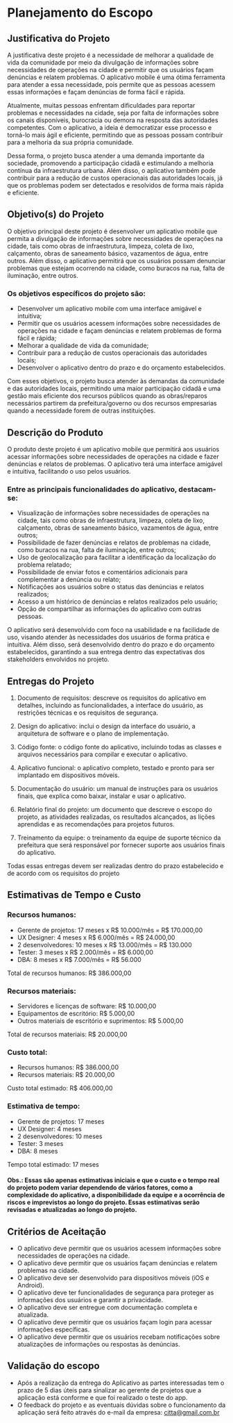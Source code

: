 # Planejamento do Escopo

## Justificativa do Projeto
  A justificativa deste projeto é a necessidade de melhorar a qualidade de vida da comunidade por meio da divulgação de informações sobre necessidades de operações na cidade e permitir que os usuários façam denúncias e relatem problemas. O aplicativo mobile é uma ótima ferramenta para atender a essa necessidade, pois permite que as pessoas acessem essas informações e façam denúncias de forma fácil e rápida.
  
  Atualmente, muitas pessoas enfrentam dificuldades para reportar problemas e necessidades na cidade, seja por falta de informações sobre os canais disponíveis, burocracia ou demora na resposta das autoridades competentes. Com o aplicativo, a ideia é democratizar esse processo e torná-lo mais ágil e eficiente, permitindo que as pessoas possam contribuir para a melhoria da sua própria comunidade.
  
  Dessa forma, o projeto busca atender a uma demanda importante da sociedade, promovendo a participação cidadã e estimulando a melhoria contínua da infraestrutura urbana. Além disso, o aplicativo também pode contribuir para a redução de custos operacionais das autoridades locais, já que os problemas podem ser detectados e resolvidos de forma mais rápida e eficiente.
 
 ## Objetivo(s) do Projeto
  O objetivo principal deste projeto é desenvolver um aplicativo mobile que permita a divulgação de informações sobre necessidades de operações na cidade, tais como obras de infraestrutura, limpeza, coleta de lixo, calçamento, obras de saneamento básico, vazamentos de água, entre outros. Além disso, o aplicativo permitirá que os usuários possam denunciar problemas que estejam ocorrendo na cidade, como buracos na rua, falta de iluminação, entre outros.

### Os objetivos específicos do projeto são:

  - Desenvolver um aplicativo mobile com uma interface amigável e intuitiva;
  - Permitir que os usuários acessem informações sobre necessidades de operações na cidade e façam denúncias e relatem problemas de forma fácil e rápida;
  - Melhorar a qualidade de vida da comunidade;
  - Contribuir para a redução de custos operacionais das autoridades locais;
  - Desenvolver o aplicativo dentro do prazo e do orçamento estabelecidos.

Com esses objetivos, o projeto busca atender às demandas da comunidade e das autoridades locais, permitindo uma maior participação cidadã e uma gestão mais eficiente dos recursos públicos quando as obras/reparos necessários partirem da prefeitura/governo ou dos recursos empresarias quando a necessidade forem de outras instituições.

## Descrição do Produto
  O produto deste projeto é um aplicativo mobile que permitirá aos usuários acessar informações sobre necessidades de operações na cidade e fazer denúncias e relatos de problemas. O aplicativo terá uma interface amigável e intuitiva, facilitando o uso pelos usuários.

### Entre as principais funcionalidades do aplicativo, destacam-se:

  - Visualização de informações sobre necessidades de operações na cidade, tais como obras de infraestrutura, limpeza, coleta de lixo, calçamento, obras de saneamento básico, vazamentos de água, entre outros;
  - Possibilidade de fazer denúncias e relatos de problemas na cidade, como buracos na rua, falta de iluminação, entre outros;
  - Uso de geolocalização para facilitar a identificação da localização do problema relatado;
  - Possibilidade de enviar fotos e comentários adicionais para complementar a denúncia ou relato;
  - Notificações aos usuários sobre o status das denúncias e relatos realizados;
  - Acesso a um histórico de denúncias e relatos realizados pelo usuário;
  - Opção de compartilhar as informações do aplicativo com outras pessoas.
  
O aplicativo será desenvolvido com foco na usabilidade e na facilidade de uso, visando atender às necessidades dos usuários de forma prática e intuitiva. Além disso, será desenvolvido dentro do prazo e do orçamento estabelecidos, garantindo a sua entrega dentro das expectativas dos stakeholders envolvidos no projeto.

## Entregas do Projeto
  1. Documento de requisitos: descreve os requisitos do aplicativo em detalhes, incluindo as funcionalidades, a interface do usuário, as restrições técnicas e os requisitos de segurança.

  2. Design do aplicativo: inclui o design da interface do usuário, a arquitetura de software e o plano de implementação.

  3. Código fonte: o código fonte do aplicativo, incluindo todas as classes e arquivos necessários para compilar e executar o aplicativo.

  4. Aplicativo funcional: o aplicativo completo, testado e pronto para ser implantado em dispositivos móveis.

  5. Documentação do usuário: um manual de instruções para os usuários finais, que explica como baixar, instalar e usar o aplicativo.

  6. Relatório final do projeto: um documento que descreve o escopo do projeto, as atividades realizadas, os resultados alcançados, as lições aprendidas e as recomendações para projetos futuros.

  7. Treinamento da equipe: o treinamento da equipe de suporte técnico da prefeitura que será responsável por fornecer suporte aos usuários finais do aplicativo.

Todas essas entregas devem ser realizadas dentro do prazo estabelecido e de acordo com os requisitos do projeto

## Estimativas de Tempo e Custo

### Recursos humanos:
  
  - Gerente de projetos: 17 meses x R$ 10.000/mês = R$ 170.000,00
  - UX Designer: 4 meses x R$ 6.000/mês = R$ 24.000,00
  - 2 desenvolvedores: 10 meses x R$ 13.000/mês = R$ 130.000
  - Tester: 3 meses x R$ 2.000/mês = R$ 6.000,00
  - DBA: 8 meses x R$ 7.000/mês = R$ 56.000

Total de recursos humanos: R$ 386.000,00

### Recursos materiais:
  
  - Servidores e licenças de software: R$ 10.000,00
  - Equipamentos de escritório: R$ 5.000,00
  - Outros materiais de escritório e suprimentos: R$ 5.000,00
    
Total de recursos materiais: R$ 20.000,00

### Custo total:
  
  - Recursos humanos: R$ 386.000,00
  - Recursos materiais: R$ 20.000,00
  
Custo total estimado: R$ 406.000,00

### Estimativa de tempo:

  - Gerente de projetos: 17 meses
  - UX Designer: 4 meses
  - 2 desenvolvedores:  10 meses
  - Tester: 3 meses
  - DBA: 8 meses

Tempo total estimado: 17 meses
#### Obs.: Essas são apenas estimativas iniciais e que o custo e o tempo real do projeto podem variar dependendo de vários fatores, como a complexidade do aplicativo, a disponibilidade da equipe e a ocorrência de riscos e imprevistos ao longo do projeto. Essas estimativas serão revisadas e atualizadas ao longo do projeto.

  ## Critérios de Aceitação
  - O aplicativo deve permitir que os usuários acessem informações sobre necessidades de operações na cidade.
  - O aplicativo deve permitir que os usuários façam denúncias e relatem problemas na cidade.
  - O aplicativo deve ser desenvolvido para dispositivos móveis (iOS e Android).
  - O aplicativo deve ter funcionalidades de segurança para proteger as informações dos usuários e garantir a privacidade.
  - O aplicativo deve ser entregue com documentação completa e atualizada.
  - O aplicativo deve permitir que os usuários façam login para acessar informações específicas.
  - O aplicativo deve permitir que os usuários recebam notificações sobre atualizações de informações ou respostas às denúncias.
  ## Validação do escopo
  - Após a realização da entrega do Aplicativo as partes interessadas tem o prazo de 5 dias úteis para sinalizar ao gerente de projetos que a aplicação está conforme e que foi realizado o teste do app. 
  - O feedback do projeto e as eventuais dúvidas sobre o funcionamento da aplicação será feito através do e-mail da empresa: citta@gmail.com.br
